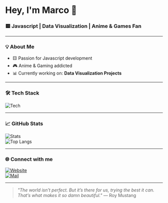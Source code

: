 # Hey, I'm Marco 👋

### 🟨 Javascript | Data Visualization | Anime & Games Fan

---

### 💡 About Me
- 🟨 Passion for Javascript development
- 🎮 Anime & Gaming addicted
- 📊 Currently working on: **Data Visualization Projects**

---

### 🛠️ Tech Stack  
![Tech](https://skillicons.dev/icons?i=javascript,linux,python,git,docker,nodejs,postgres,typescript)

---

### 📈 GitHub Stats  
![Stats](https://github-readme-stats.vercel.app/api?username=Nixon622&show_icons=true&theme=default)  
![Top Langs](https://github-readme-stats.vercel.app/api/top-langs/?username=Nixon622&layout=compact&hide=html,css&theme=default)

---

### 🌐 Connect with me  
[![Website](https://img.shields.io/badge/Website-000?style=for-the-badge&logo=github&logoColor=white)](dein-link)  
[![Mail](https://img.shields.io/badge/Email-D14836?style=for-the-badge&logo=gmail&logoColor=white)](mailto:marcocereghetti1@gmail.com)

---

> _"The world isn’t perfect. But it’s there for us, trying the best it can. That’s what makes it so damn beautiful."_ — Roy Mustang
